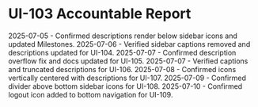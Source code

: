# UI-103 Accountable Report

2025-07-05 - Confirmed descriptions render below sidebar icons and updated Milestones.
2025-07-06 - Verified sidebar captions removed and descriptions updated for UI-104.
2025-07-07 - Confirmed description overflow fix and docs updated for UI-105.
2025-07-07 - Verified captions and truncated descriptions for UI-106.
2025-07-08 - Confirmed icons vertically centered with descriptions for UI-107.
2025-07-09 - Confirmed divider above bottom sidebar icons for UI-108.
2025-07-10 - Confirmed logout icon added to bottom navigation for UI-109.
